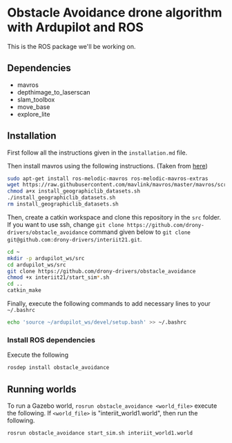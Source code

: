 # Obstacle Avoidance drone algorithm with Ardupilot and ROS

This is the ROS package we'll be working on.

## Dependencies
- mavros
- depthimage_to_laserscan
- slam_toolbox
- move_base
- explore_lite

## Installation

First follow all the instructions given in the `installation.md` file.

Then install mavros using the following instructions. (Taken from  [here](https://ardupilot.org/dev/docs/ros-install.html#installing-mavros))

``` sh
sudo apt-get install ros-melodic-mavros ros-melodic-mavros-extras
wget https://raw.githubusercontent.com/mavlink/mavros/master/mavros/scripts/install_geographiclib_datasets.sh
chmod a+x install_geographiclib_datasets.sh
./install_geographiclib_datasets.sh
rm install_geographiclib_datasets.sh
```

Then, create a catkin workspace and clone this repository in the `src` folder. If you want to use ssh, change `git clone https://github.com/drony-drivers/obstacle_avoidance` command given below to `git clone git@github.com:drony-drivers/interiit21.git`.

``` sh
cd ~
mkdir -p ardupilot_ws/src
cd ardupilot_ws/src
git clone https://github.com/drony-drivers/obstacle_avoidance
chmod +x interiit21/start_sim*.sh
cd ..
catkin_make
```

Finally, execute the following commands to add necessary lines to your `~/.bashrc`

``` sh
echo 'source ~/ardupilot_ws/devel/setup.bash' >> ~/.bashrc
```

### Install ROS dependencies
Execute the following
``` sh
rosdep install obstacle_avoidance
```

## Running worlds

To run a Gazebo world, `rosrun obstacle_avoidance <world_file>`  execute the following. If `<world_file>` is "interiit_world1.world", then run the following.

``` sh
rosrun obstacle_avoidance start_sim.sh interiit_world1.world
```

